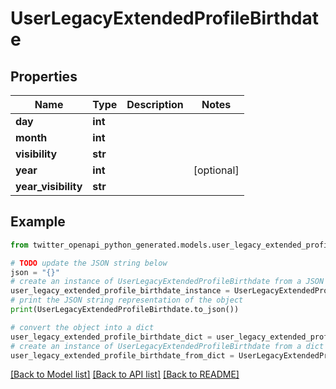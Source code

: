 # UserLegacyExtendedProfileBirthdate


## Properties

Name | Type | Description | Notes
------------ | ------------- | ------------- | -------------
**day** | **int** |  | 
**month** | **int** |  | 
**visibility** | **str** |  | 
**year** | **int** |  | [optional] 
**year_visibility** | **str** |  | 

## Example

```python
from twitter_openapi_python_generated.models.user_legacy_extended_profile_birthdate import UserLegacyExtendedProfileBirthdate

# TODO update the JSON string below
json = "{}"
# create an instance of UserLegacyExtendedProfileBirthdate from a JSON string
user_legacy_extended_profile_birthdate_instance = UserLegacyExtendedProfileBirthdate.from_json(json)
# print the JSON string representation of the object
print(UserLegacyExtendedProfileBirthdate.to_json())

# convert the object into a dict
user_legacy_extended_profile_birthdate_dict = user_legacy_extended_profile_birthdate_instance.to_dict()
# create an instance of UserLegacyExtendedProfileBirthdate from a dict
user_legacy_extended_profile_birthdate_from_dict = UserLegacyExtendedProfileBirthdate.from_dict(user_legacy_extended_profile_birthdate_dict)
```
[[Back to Model list]](../README.md#documentation-for-models) [[Back to API list]](../README.md#documentation-for-api-endpoints) [[Back to README]](../README.md)


